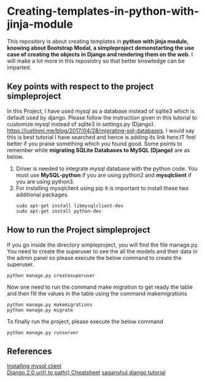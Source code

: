 # Creating-templates-in-python-with-jinja-module  

This repository is about creating templates in <strong>python with jinja module, knowing about Bootstrap Modal, a simpleproject demonstarting the use case of creating the objects in Django and rendering them on the web</strong>. I will make a lot more in this reposiotry so that better knowledge can be imparted.  

## Key points with respect to the project simpleproject   

In this Project, I have used mysql as a database instead of sqlite3 which is default used by django. Please follow the instruction given in this tutorial to customize mysql instead of sqlite3 in settings.py (Django). https://justinmi.me/blog/2017/04/28/migrating-sql-databases. I would say this is best tutorial I have searched and hence is adding its link here.IT feel better if you praise something which you found good. Some points to remember while <strong>migrating SQLite Databases to MySQL (Django)</strong> are as below.  
<ol>
  <li> Driver is needed to integrate mysql database with the python code. You must use <strong>MySQL-python</strong> if you are using python2 and 
    <strong>mysqlclient</strong> if you are using python3.</li>
  <li> For installing mysqlclient using pip it is important to install these two additional packages.    
   
    sudo apt-get install libmysqlclient-dev    
    sudo apt-get install python-dev 
    
 </li>
</ol>

## How to run the Project simpleproject
If you go inside the directory simpleproject, you will find the file manage.py. You need to create the superuser to see the all the models and their data in the admin panel so please execute the below command to create the superuser.  
```
python manage.py createsuperuser 
```
Now one need to run the command make migration to get ready the table and then fill the values in the table using the command makemigrations  

```
python manage.py makemigrations  
python manage.py migrate 
```

To finally run the project, please execute the below command  
```
python manage.py runserver 
```


## References
[Installing mysql client](https://stackoverflow.com/questions/7475223/mysql-config-not-found-when-installing-mysqldb-python-interface)  
[Django 2.0 url() to path() Cheatsheet](https://consideratecode.com/2018/05/02/django-2-0-url-to-path-cheatsheet/)
[saganshul django tutorial](https://github.com/saganshul/django_tutorials)
      
